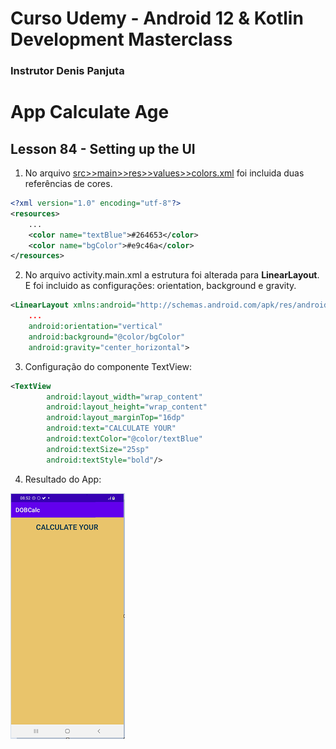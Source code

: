 <h1>Curso Udemy - Android 12 & Kotlin Development Masterclass</h1>
<h3> Instrutor Denis Panjuta </h3>

<h1>App Calculate Age</h1>

<h2>Lesson 84 - Setting up the UI</h2>

1. No arquivo <u>src>>main>>res>>values>>colors.xml</u> foi incluida duas referências de cores.

``` xml
<?xml version="1.0" encoding="utf-8"?>
<resources>
    ...
    <color name="textBlue">#264653</color>
    <color name="bgColor">#e9c46a</color>
</resources>

```

2. No arquivo activity.main.xml a estrutura foi alterada para <b>LinearLayout</b>.
   E foi incluido as configurações: orientation, background e gravity.
```xml
<LinearLayout xmlns:android="http://schemas.android.com/apk/res/android"
    ...
    android:orientation="vertical"
    android:background="@color/bgColor"
    android:gravity="center_horizontal">
```
3. Configuração do componente TextView:

``` xml
<TextView
        android:layout_width="wrap_content"
        android:layout_height="wrap_content"
        android:layout_marginTop="16dp"
        android:text="CALCULATE YOUR"
        android:textColor="@color/textBlue"
        android:textSize="25sp"
        android:textStyle="bold"/>
```

4. Resultado do App:

![ScreenShot App](https://github.com/fabiocaettano/android-calculate-age/blob/main/app/src/main/res/drawable/screenshot/app-lesson84.PNG)




